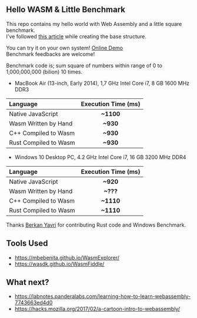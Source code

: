 ## Hello WASM & Little Benchmark
This repo contains my hello world with Web Assembly and a little square benchmark.  
I've followed [this article](https://medium.freecodecamp.org/get-started-with-webassembly-using-only-14-lines-of-javascript-b37b6aaca1e4) while creating the base structure.

You can try it on your own system! [Online Demo](http://ramesaliyev.com/webassembly-square-benchmark/)  
Benchmark feedbacks are welcome!

Benchmark code is; sum square of numbers within range of 0 to 1,000,000,000 (bilion) 10 times.

- MacBook Air (13-inch, Early 2014), 1,7 GHz Intel Core i7, 8 GB 1600 MHz DDR3

|Language|Execution Time (ms)|
|:-------|:------------:|
|Native JavaScript|**~1100**|
|Wasm Written by Hand|**~930**|
|C++ Compiled to Wasm|**~930**|
|Rust Compiled to Wasm|**~930**|

- Windows 10 Desktop PC, 4.2 GHz Intel Core i7, 16 GB 3200 MHz DDR4

|Language|Execution Time (ms)|
|:-------|:------------:|
|Native JavaScript|**~920**|
|Wasm Written by Hand|**~???**|
|C++ Compiled to Wasm|**~1110**|
|Rust Compiled to Wasm|**~1110**|

Thanks [Berkan Yavri](https://github.com/yavrib) for contributing Rust code and Windows Benchmark.

## Tools Used
- https://mbebenita.github.io/WasmExplorer/
- https://wasdk.github.io/WasmFiddle/

## What next?
- https://labnotes.panderalabs.com/learning-how-to-learn-webassembly-7743663ed4d0
- https://hacks.mozilla.org/2017/02/a-cartoon-intro-to-webassembly/
